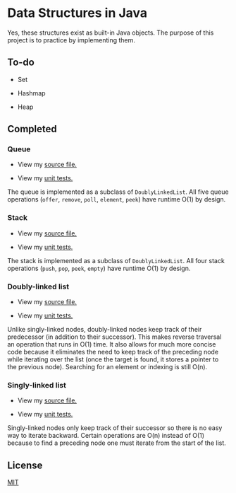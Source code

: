 # Data Structures in Java

Yes, these structures exist as built-in Java objects. The purpose of this
project is to practice by implementing them.

## To-do

- Set

- Hashmap

- Heap

## Completed

### Queue

- View
  my [source file.](src/main/java/com/thomasbreydo/datastructures/Queue.java)

- View
  my [unit tests.](src/test/java/com/thomasbreydo/datastructures/QueueTest.java)

The queue is implemented as a subclass of `DoublyLinkedList`. All five queue
operations (`offer`, `remove`, `poll`, `element`, `peek`)
have runtime O(1) by design.

### Stack

- View
  my [source file.](src/main/java/com/thomasbreydo/datastructures/Stack.java)

- View
  my [unit tests.](src/test/java/com/thomasbreydo/datastructures/StackTest.java)

The stack is implemented as a subclass of `DoublyLinkedList`. All four stack
operations (`push`, `pop`, `peek`, `empty`)
have runtime O(1) by design.

### Doubly-linked list

- View
  my [source file.](src/main/java/com/thomasbreydo/datastructures/DoublyLinkedList.java)

- View
  my [unit tests.](src/test/java/com/thomasbreydo/datastructures/DoublyLinkedListTest.java)

Unlike singly-linked nodes, doubly-linked nodes keep track of their
predecessor (in addition to their successor). This makes reverse traversal an
operation that runs in O(1) time. It also allows for much more concise code
because it eliminates the need to keep track of the preceding node while
iterating over the list (once the target is found, it stores a pointer to the
previous node). Searching for an element or indexing is still O(n).

### Singly-linked list

- View
  my [source file.](src/main/java/com/thomasbreydo/datastructures/SinglyLinkedList.java)

- View
  my [unit tests.](src/test/java/com/thomasbreydo/datastructures/SinglyLinkedListTest.java)

Singly-linked nodes only keep track of their successor so there is no easy way
to iterate backward. Certain operations are O(n) instead of O(1) because to find
a preceding node one must iterate from the start of the list.

## License

[MIT](LICENSE)

